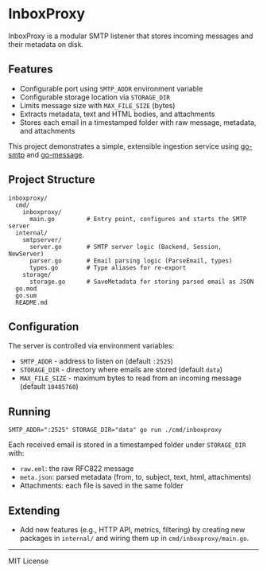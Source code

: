 # InboxProxy

InboxProxy is a modular SMTP listener that stores incoming messages and their metadata on disk.

## Features
- Configurable port using `SMTP_ADDR` environment variable
- Configurable storage location via `STORAGE_DIR`
- Limits message size with `MAX_FILE_SIZE` (bytes)
- Extracts metadata, text and HTML bodies, and attachments
- Stores each email in a timestamped folder with raw message, metadata, and attachments

This project demonstrates a simple, extensible ingestion service using
[go-smtp](https://github.com/emersion/go-smtp) and
[go-message](https://github.com/emersion/go-message).

## Project Structure

```
inboxproxy/
  cmd/
    inboxproxy/
      main.go         # Entry point, configures and starts the SMTP server
  internal/
    smtpserver/
      server.go       # SMTP server logic (Backend, Session, NewServer)
      parser.go       # Email parsing logic (ParseEmail, types)
      types.go        # Type aliases for re-export
    storage/
      storage.go      # SaveMetadata for storing parsed email as JSON
  go.mod
  go.sum
  README.md
```

## Configuration

The server is controlled via environment variables:

- `SMTP_ADDR` - address to listen on (default `:2525`)
- `STORAGE_DIR` - directory where emails are stored (default `data`)
- `MAX_FILE_SIZE` - maximum bytes to read from an incoming message (default `10485760`)

## Running

```
SMTP_ADDR=":2525" STORAGE_DIR="data" go run ./cmd/inboxproxy
```

Each received email is stored in a timestamped folder under `STORAGE_DIR` with:
- `raw.eml`: the raw RFC822 message
- `meta.json`: parsed metadata (from, to, subject, text, html, attachments)
- Attachments: each file is saved in the same folder

## Extending
- Add new features (e.g., HTTP API, metrics, filtering) by creating new packages in `internal/` and wiring them up in `cmd/inboxproxy/main.go`.

---
MIT License
